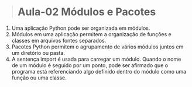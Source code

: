 > # Aula-02 Módulos e Pacotes

1. Uma aplicação Python pode ser organizada em módulos.
2. Módulos em uma aplicação permitem a organização de funções e classes em arquivos fontes separados.
3. Pacotes Python permitem o agrupamento de vários módulos juntos em um diretório ou pasta.
4. A sentença import é usada para carregar um módulo. Quando o nome de um módulo é seguido por um ponto, pode ser afirmado que o programa está referenciando algo definido dentro do módulo como uma função ou uma classe.